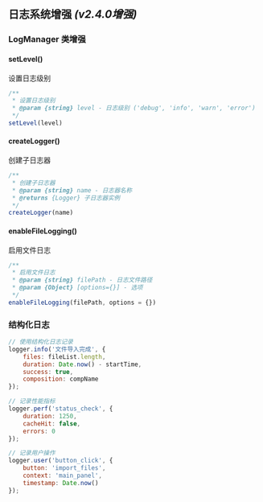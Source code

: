 ## 日志系统增强 *(v2.4.0增强)*

### LogManager 类增强

#### setLevel()
设置日志级别

```javascript
/**
 * 设置日志级别
 * @param {string} level - 日志级别 ('debug', 'info', 'warn', 'error')
 */
setLevel(level)
```

#### createLogger()
创建子日志器

```javascript
/**
 * 创建子日志器
 * @param {string} name - 日志器名称
 * @returns {Logger} 子日志器实例
 */
createLogger(name)
```

#### enableFileLogging()
启用文件日志

```javascript
/**
 * 启用文件日志
 * @param {string} filePath - 日志文件路径
 * @param {Object} [options={}] - 选项
 */
enableFileLogging(filePath, options = {})
```

### 结构化日志

```javascript
// 使用结构化日志记录
logger.info('文件导入完成', {
    files: fileList.length,
    duration: Date.now() - startTime,
    success: true,
    composition: compName
});

// 记录性能指标
logger.perf('status_check', {
    duration: 1250,
    cacheHit: false,
    errors: 0
});

// 记录用户操作
logger.user('button_click', {
    button: 'import_files',
    context: 'main_panel',
    timestamp: Date.now()
});
```
